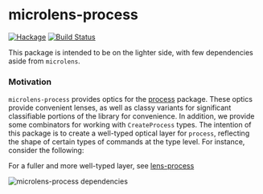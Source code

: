 # microlens-process

[![Hackage](https://img.shields.io/hackage/v/microlens-process.svg)](https://hackage.haskell.org/package/microlens-process)
[![Build Status](https://travis-ci.org/emilypi/lens-process.svg?branch=master)](https://travis-ci.org/emilypi/lens-process)


This package is intended to be on the lighter side, with few dependencies aside from `microlens`.


### Motivation

`microlens-process` provides optics for the [process](https://hackage.haskell.org/package/process) package. These optics provide convenient lenses, as well as classy variants for significant classifiable portions of the library for convenience. In addition, we provide some combinators for working with `CreateProcess` types. The intention of this package is to create a well-typed optical layer for `process`, reflecting the shape of certain types of commands at the type level. For instance, consider the following:

For a fuller and more well-typed layer, see [lens-process](https://github.com/emilypi/lens-process)

![microlens-process dependencies](https://i.imgur.com/nnvH0W7.png)
